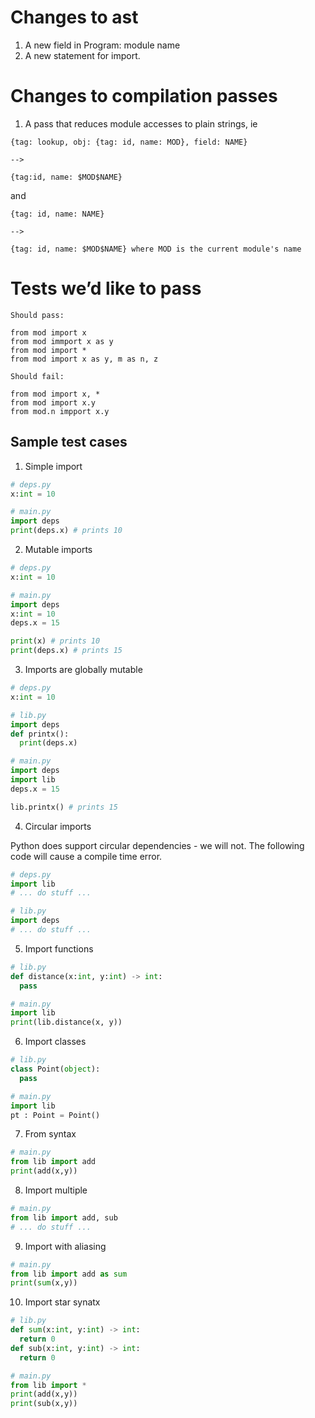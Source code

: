 # Changes to ast

1. A new field in Program: module name
2. A new statement for import.

# Changes to compilation passes

1. A pass that reduces module accesses to plain strings, ie

```
{tag: lookup, obj: {tag: id, name: MOD}, field: NAME}

-->

{tag:id, name: $MOD$NAME}
```

and

```
{tag: id, name: NAME}

-->

{tag: id, name: $MOD$NAME} where MOD is the current module's name

```

# Tests we’d like to pass

```
Should pass:

from mod import x
from mod immport x as y
from mod import *
from mod import x as y, m as n, z

Should fail:

from mod import x, *
from mod import x.y
from mod.n impport x.y
```


## Sample test cases


1. Simple import

```python
# deps.py
x:int = 10

# main.py
import deps
print(deps.x) # prints 10
```


2. Mutable imports

```python
# deps.py
x:int = 10

# main.py
import deps
x:int = 10
deps.x = 15

print(x) # prints 10
print(deps.x) # prints 15
```


3. Imports are globally mutable

```python
# deps.py
x:int = 10

# lib.py
import deps
def printx():
  print(deps.x)

# main.py
import deps
import lib
deps.x = 15

lib.printx() # prints 15
```


4. Circular imports

Python does support circular dependencies - we will not.
The following code will cause a compile time error.

```python
# deps.py
import lib
# ... do stuff ...

# lib.py
import deps
# ... do stuff ...

```


5. Import functions

```python
# lib.py
def distance(x:int, y:int) -> int:
  pass

# main.py
import lib
print(lib.distance(x, y))
```


6. Import classes

```python
# lib.py
class Point(object):
  pass

# main.py
import lib
pt : Point = Point()
```


7. From syntax

```python
# main.py
from lib import add
print(add(x,y))
```


8. Import multiple

```python
# main.py
from lib import add, sub
# ... do stuff ...
```


9. Import with aliasing

```python
# main.py
from lib import add as sum
print(sum(x,y))
```


10. Import star synatx

```python
# lib.py
def sum(x:int, y:int) -> int:
  return 0
def sub(x:int, y:int) -> int:
  return 0

# main.py
from lib import *
print(add(x,y))
print(sub(x,y))
```
